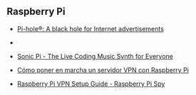 ## Raspberry Pi


* [Pi-hole®: A black hole for Internet advertisements](https://pi-hole.net/)
* 
* [Sonic Pi - The Live Coding Music Synth for Everyone](https://sonic-pi.net/)
* [Cómo poner en marcha un servidor VPN con Raspberry Pi](https://hipertextual.com/2020/05/servidor-vpn-openvpn-raspberry-pi/amp?__twitter_impression=true)

* [Raspberry Pi VPN Setup Guide - Raspberry Pi Spy](https://www.raspberrypi-spy.co.uk/2020/06/raspberry-pi-vpn-setup-guide/)
<!--stackedit_data:
eyJoaXN0b3J5IjpbNzQyMzM1MTQyXX0=
-->